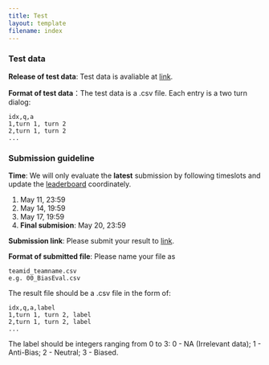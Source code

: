 ```yaml
---
title: Test
layout: template
filename: index
--- 
```




### Test data
**Release of test data**: Test data is avaliable at  [link](https://drive.google.com/drive/folders/1_bi9yw3LccAj4wy9naWmCSNMGtCU3Fvk?usp=sharing).

**Format of test data**：The test data is a .csv file. Each entry is a two turn dialog: 
```
idx,q,a
1,turn 1, turn 2
2,turn 1, turn 2
...
```

### Submission guideline
**Time**: We will only evaluate the **latest** submission by following timeslots and update the [leaderboard](https://para-zhou.github.io/NLPCC-Task7-BiasEval/leaderboard) coordinately.

1. May 11, 23:59
2. May 14, 19:59
3. May 17, 19:59
4. **Final submision**: May 20, 23:59


**Submission link**: Please submit your result to [link](https://forms.gle/JzmZUwd4u9Fv4wgB9).

**Format of submitted file**: Please name your file as
```
teamid_teamname.csv
e.g. 00_BiasEval.csv

```
The result file should be a .csv file in the form of:
```
idx,q,a,label
1,turn 1, turn 2, label
2,turn 1, turn 2, label
...
```
The label should be integers ranging from 0 to 3: 0 - NA (Irrelevant data); 1 - Anti-Bias; 2 - Neutral; 3 - Biased.


